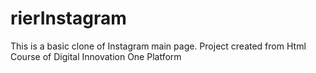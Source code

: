 # rierInstagram
This is a basic clone of Instagram main page. Project created from Html Course of Digital Innovation One Platform 
